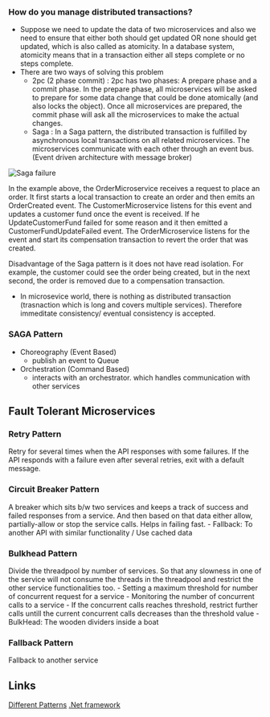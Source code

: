 ### How do you manage distributed transactions?
- Suppose we need to update the data of two microservices and also we need to ensure that either both should get updated OR none should get updated, which is also called as atomicity. In a database system, atomicity means that in a transaction either all steps complete or no steps complete. 
- There are two ways of solving this problem
	- 2pc (2 phase commit) : 2pc has two phases: A prepare phase and a commit phase. In the prepare phase, all microservices will be asked to prepare for some data change that could be done atomically (and also locks the object). Once all microservices are prepared, the commit phase will ask all the microservices to make the actual changes.
	- Saga : In a Saga pattern, the distributed transaction is fulfilled by asynchronous local transactions on all related microservices. The microservices communicate with each other through an event bus. (Event driven architecture with message broker)

![Saga failure](https://developers.redhat.com/sites/default/files/blog/2018/09/Untitled-UML-9.png)

In the example above, the OrderMicroservice receives a request to place an order. It first starts a local transaction to create an order and then emits an OrderCreated event. The CustomerMicroservice listens for this event and updates a customer fund once the event is received. If he UpdateCustomerFund failed for some reason and it then emitted a CustomerFundUpdateFailed event. The OrderMicroservice listens for the event and start its compensation transaction to revert the order that was created.

Disadvantage of the Saga pattern is it does not have read isolation. For example, the customer could see the order being created, but in the next second, the order is removed due to a compensation transaction.


- In microsevice world, there is nothing as distributed transaction (trasnaction which is long and covers multiple services). Therefore immeditate consistency/ eventual consistency is accepted.


### SAGA Pattern
- Choreography (Event Based)
	- publish an event to Queue 
- Orchestration (Command Based)
	- interacts with an orchestrator. which handles communication with other services

## Fault Tolerant Microservices

### Retry Pattern
Retry for several times when the API responses with some failures. If the API responds with a failure even after several retries, exit with a default message.

### Circuit Breaker Pattern 
A breaker which sits b/w two services and keeps a track of success and failed responses from a service. And then based on that data either allow, partially-allow or stop the service calls. Helps in failing fast.
	- Fallback: To another API with similar functionality / Use cached data 

### Bulkhead Pattern
Divide the threadpool by number of services. So that any slowness in one of the service will not consume the threads in the threadpool and restrict the other service functionalities too. 
	- Setting a maximum threshold for number of concurrent request for a service
	- Monitoring the number of concurrent calls to a service
	- If the concurrent calls reaches threshold, restrict further calls untill the current concurrent calls decreases than the threshold value
	- BulkHead: The wooden dividers inside a boat

### Fallback Pattern
Fallback to another service


## Links
[Different Patterns](https://docs.microsoft.com/en-us/azure/architecture/patterns/)
[.Net framework](https://github.com/App-vNext/Polly)
